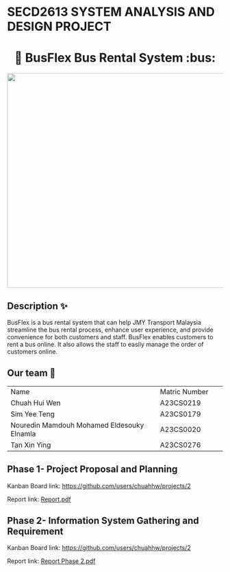 <h1> SECD2613 SYSTEM ANALYSIS AND DESIGN PROJECT</h1>
<h1 align="center"> 🚌 BusFlex Bus Rental System :bus: </h1>
<img src= "https://github.com/chuahhw/Project1_SAD_20232024/assets/147809633/196686f0-15b9-408d-bcc6-e7417871addc" width="1500" height="500"></img>

## Description :sparkles:
BusFlex is a bus rental system that can help JMY Transport Malaysia streamline the bus rental process, enhance user experience, and provide convenience for both customers and staff. BusFlex enables customers to rent a bus online. It also allows the staff to easily manage the order of customers online.

## Our team :runner:
<table>
  <tr>
    <td width="400px">Name</td>
    <td width="150px">Matric Number</td>
  </tr>
  <tr>
    <td>Chuah Hui Wen</td>
    <td>A23CS0219</td>
  </tr>
  <tr>
    <td>Sim Yee Teng</td>
    <td>A23CS0179</td>
  </tr>
  <tr>
    <td>Nouredin Mamdouh Mohamed Eldesouky Elnamla</td>
    <td>A23CS0020</td>
  </tr>
  <tr>
    <td>Tan Xin Ying</td>
    <td>A23CS0276</td>
  </tr>
</table>

<h2>Phase 1- Project Proposal and Planning</h2>
<p>Kanban Board link: <a href="https://github.com/users/chuahhw/projects/2">https://github.com/users/chuahhw/projects/2 </a></p>
<p>Report link: <a href="https://drive.google.com/file/d/1D2wSY7PJ3102Ks2eRY-bC8xQlOV5Vn-1/view?usp=sharing">Report.pdf</a></p>


<h2>Phase 2- Information System Gathering and Requirement</h2>
<p>Kanban Board link: <a href="https://github.com/users/chuahhw/projects/2">https://github.com/users/chuahhw/projects/2 </a></p>
<p>Report link: <a href="https://drive.google.com/file/d/1G3Uhg09T-MgwJCxRYP0xhLdGSnuKIWPl/view?usp=sharing">Report Phase 2.pdf</a></p>
